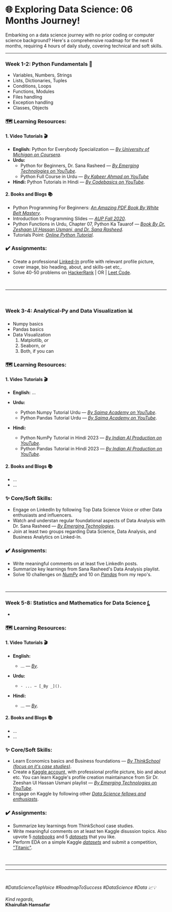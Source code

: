 # 🌐 Exploring Data Science: 06 Months Journey!
Embarking on a data science journey with no prior coding or computer science background? Here's a comprehensive roadmap for the next 6 months, requiring 4 hours of daily study, covering technical and soft skills.

---

### Week 1-2: Python Fundamentals 🐍
- Variables, Numbers, Strings
- Lists, Dictionaries, Tuples
- Conditions, Loops
- Functions, Modules
- Files handling
- Exception handling
- Classes, Objects

### 🗺️ Learning Resources:

#### 1. Video Tutorials 🎬
 - **English:** Python for Everybody Specialization — [_By University of Michigan on Coursera_](https://www.coursera.org/specializations/python).
 - **Urdu:** 
    - Python for Beginners, Dr. Sana Rasheed — [_By Emerging Technologies on YouTube_](https://youtube.com/playlist?list=PL1Xmyl4aKTRgRqNdjcI1C7A4X_PRKZHj6&si=tFPDHADmiDHweCcA).
    - Python Full Course in Urdu — [_By Kabeer Ahmad on YouTube_](https://youtube.com/playlist?list=PLVF0g7ZUdJNFySInubhprnN1sgerNcbhs&si=M2fQ_FNNZ9OgpF9c)
 - **Hindi:** Python Tutorials in Hindi — [_By Codebasics on YouTube_](https://youtube.com/playlist?list=PLPbgcxheSpE1DJKfdko58_AIZRIT0TjpO&si=0tXxpOXTuudq1mp_).

#### 2. Books and Blogs 📚
- Python Programming For Beginners: [_An Amazing PDF Book By White Belt Mastery_](https://drive.google.com/file/d/1nLBqgv7N8dCaz_63w19acwUTgsc_yFVy/view?usp=sharing).
- Introduction to Programming Slides — [_AUP Fall 2020_](https://drive.google.com/file/d/1SkKTGJICDwtRS8L7rPu0aTwWVht-J2hO/view?usp=sharing).
- Python Functions in Urdu, Chapter 07, Python Ka Tauarof — [_Book By Dr. Zeshaan Ul Hassan Usmani, and Dr. Sana Rasheed_](https://drive.google.com/file/d/1d4SVBB76E1QFscFwoihTriKq15F0R4LT/view?usp=sharing).
- Tutorials Point: [_Online Python Tutorial_](https://www.tutorialspoint.com/python/index.htm).

### ✔️ Assignments:
- Create a professional [Linked-In](https://www.linkedin.com/in/khairullah-hamsafar) profile with relevant profile picture, cover image, bio heading, about, and skills-set etc,.
- Solve 40-50 problems on [HackerRank](https://www.hackerrank.com/domains/python?filters%5Bskills%5D%5B%5D=Problem%20Solving%20%28Basic%29&filters%5Bskills%5D%5B%5D=Python%20%28Basic%29&filters%5Bskills%5D%5B%5D=Python%20%28Intermediate%29) | OR | [Leet Code](https://leetcode.com/).

<br/>

---

<br/>


### Week 3-4: Analytical-Py and Data Visualization 📊

- Numpy basics
- Pandas basics
- Data Visualization
   1. Matplotlib, *or*
   2. Seaborn, *or*
   3. Both, if you can

### 🗺️ Learning Resources:

#### 1. Video Tutorials 🎬
 - **English:** ...

 - **Urdu:** 
    - Python Numpy Tutorial Urdu — [_By Saima Academy on YouTube_](https://youtube.com/playlist?list=PLBx2L_ikudBOtKdai1bPIbK5X6sprQLBW&si=DZSeoSfV6F23OQCE).
    - Python Pandas Tutorial Urdu — [_By Saima Academy on YouTube_](https://youtube.com/playlist?list=PLBx2L_ikudBOHxFSUVMDKj6yMLu9TlIrp&si=MusN9uizDpM2Abgt).
    

 - **Hindi:** 
    - Python NumPy Tutorial in Hindi 2023 — [_By Indian AI Production on YouTube_](https://youtube.com/playlist?list=PLfP3JxW-T70FKkXT9VEeRChKvF4EUInWj&si=yrAPItdkvrj3W727).
    - Python Pandas Tutorial in Hindi 2023 — [_By Indian AI Production on YouTube_](https://youtube.com/playlist?list=PLfP3JxW-T70Gf4iJXPb0Yw5_-tDRCD6LB&si=VuhWKZrIVPGXwBdg).
    

#### 2. Books and Blogs 📚
- ...
- ...

### ✨ Core/Soft Skills:

- Engage on LinkedIn by following Top Data Science Voice or other Data enthusiasts and influencers.
- Watch and understan regular foundational aspects of Data Analysis with Dr. Sana Rasheed — [_By Emerging Technologies_](https://youtube.com/playlist?list=PL1Xmyl4aKTRjgD1iu9R_XCPBs4URiprXf&si=15pJt94VOuIVKcQv).
- Join at least two groups regarding Data Science, Data Analysis, and Business Analytics on Linked-In.

### ✔️ Assignments:
- Write meaningful comments on at least five LinkedIn posts.
- Summarize key learnings from Sana Rasheed's Data Analysis playlist.
- Solve 10 challenges on [_NumPy_]() and 10 on [_Pandas_]() from my repo's.

<br/>

---

### Week 5-8: Statistics and Mathematics for Data Science ᶋ

- 

### 🗺️ Learning Resources:

#### 1. Video Tutorials 🎬
 - **English:**
     - ... — [_By_]().

 - **Urdu:** 
    -     - ... — [_By _]().

 - **Hindi:** 
    - ... — [_By_]().

#### 2. Books and Blogs 📚
- ...
- ...

### ✨ Core/Soft Skills:

- Learn Economics basics and Business foundations — [_By ThinkSchool (*focus on it's case studies*)_]().
- Create a [Kaggle account,](https://www.kaggle.com/) with professional profile picture, bio and about etc. You can learn Kaggle's profile creation maintainance from Sir Dr. Zeeshan Ul Hassan Usmani playlist — [_By Emerging Technologies on YouTube_](https://youtube.com/playlist?list=PL1Xmyl4aKTRjbxcBNeW0X9Sv5H_5OjfwF&si=bgkJMZyFWxNElRay).
- Engage on Kaggle by following other [_Data Science fellows and enthusiasts_](https://www.kaggle.com/khairullahhamsafar).

### ✔️ Assignments:
- Summarize key learnings from ThinkSchool case studies.
- Write meaningful comments on at least ten Kaggle disussion topics. Also upvote 5 [_notebooks_](https://www.kaggle.com/khairullahhamsafar/code) and 5 [_datasets_](https://www.kaggle.com/khairullahhamsafar/datasets) that you like.
- Perform EDA on a simple Kaggle [_datasets_](https://www.kaggle.com/competitions/titanic) and submit a competition, ["Titanic"](https://www.kaggle.com/code/alexisbcook/titanic-tutorial/notebook). 

<br/>

---
---

<br/>

_#DataScienceTopVoice_ _#RoadmapToSuccess_ _#DataScience_ _#Data 📈💡_

_Kind regards,_
<br/>
**Khairullah Hamsafar**
